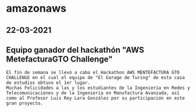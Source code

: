 # amazonaws
## 22-03-2021
## Equipo ganador del hackathón "AWS MetefacturaGTO Challenge"
```
El fin de semana se llevó a cabo el Hackathon AWS MENTEFACTURA GTO CHALLENGE en el cual el equipo de "El Garage de Turing" de esta casa de estudios obtuvo el 1er lugar.
Muchas Felicidades a las y los estudiantes de la Ingeniería en Redes y Telecomunicaciones y de la Ingeniería en Manufactura Avanzada, así como al Profesor Luis Rey Lara González por su participación en este gran proyecto.
```
